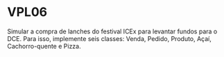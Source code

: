# VPL06
Simular a compra de lanches do festival ICEx para levantar fundos para o DCE. Para isso, implemente seis classes: Venda, Pedido, Produto, Açaí, Cachorro-quente e Pizza. 
